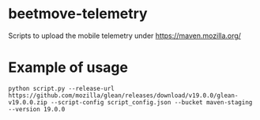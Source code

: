 # beetmove-telemetry
Scripts to upload the mobile telemetry under https://maven.mozilla.org/

# Example of usage
```
python script.py --release-url https://github.com/mozilla/glean/releases/download/v19.0.0/glean-v19.0.0.zip --script-config script_config.json --bucket maven-staging --version 19.0.0
```
